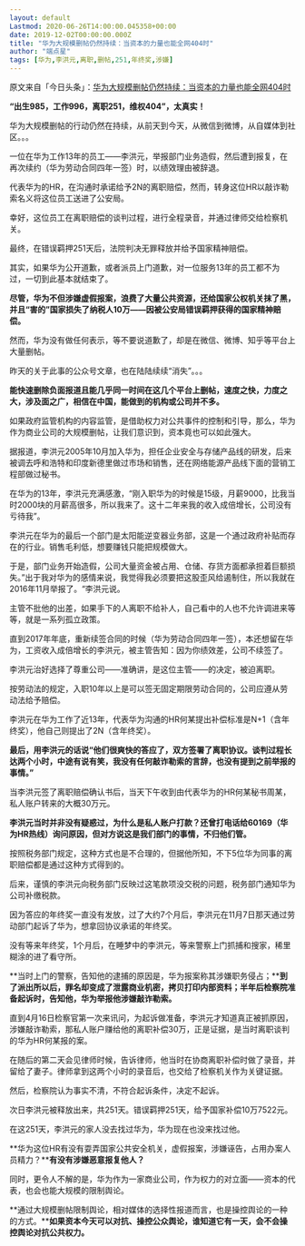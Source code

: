 ```yaml
---
layout: default
Lastmod: 2020-06-26T14:00:00.045358+00:00
date: 2019-12-02T00:00:00.000Z
title: "华为大规模删帖仍然持续：当资本的力量也能全网404时"
author: "端点星"
tags: [华为,李洪元,离职,删帖,251,年终奖,涉嫌]
---
```


原文来自「今日头条」：[华为大规模删帖仍然持续：当资本的力量也能全网404时](https://www.toutiao.com/item/6765689857520960014/)

**“出生985，工作996，离职251，维权404”，太真实！**

华为大规模删帖的行动仍然在持续，从前天到今天，从微信到微博，从自媒体到社区。。。

一位在华为工作13年的员工——李洪元，举报部门业务造假，然后遭到报复，在再次续约（华为劳动合同四年一签）时，以绩效理由被辞退。

代表华为的HR，在沟通时承诺给予2N的离职赔偿，然而，转身这位HR以敲诈勒索名义将这位员工送进了公安局。

幸好，这位员工在离职赔偿的谈判过程，进行全程录音，并通过律师交给检察机关。

最终，在错误羁押251天后，法院判决无罪释放并给予国家精神赔偿。

其实，如果华为公开道歉，或者派员上门道歉，对一位服务13年的员工都不为过，一切到此基本就结束了。

**尽管，华为不但涉嫌虚假报案，浪费了大量公共资源，还给国家公权机关抹了黑，并且“害的”国家损失了纳税人10万——因被公安局错误羁押获得的国家精神赔偿。**

然而，华为没有做任何表示，等不要说道歉了，却是在微信、微博、知乎等平台上大量删帖。

昨天的关于此事的公众号文章，也在陆陆续续“消失”。。。

**能快速删除负面报道且能几乎同一时间在这几个平台上删帖，速度之快，力度之大，涉及面之广，相信在中国，能做到的机构或公司并不多。**

如果政府监管机构的内容监管，是借助权力对公共事件的控制和引导，那么，华为作为商业公司的大规模删帖，让我们意识到，资本竟也可以如此强大。

据报道，李洪元2005年10月加入华为，担任企业安全与存储产品线的研发，后来被调去呼和浩特和印度新德里做过市场和销售，还在网络能源产品线下面的营销工程部做过秘书。

在华为的13年，李洪元充满感激，“刚入职华为的时候是15级，月薪9000，比我当时2000块的月薪高很多，所以我来了。这十二年来我的收入成倍增长，公司没有亏待我”。

李洪元在华为的最后一个部门是太阳能逆变器业务部，这是一个通过政府补贴而存在的行业。销售毛利低，想要赚钱只能把规模做大。

于是，部门业务开始造假，公司大量资金被占用、仓储、存货方面都承担着巨额损失。”出于我对华为的感情来说，我觉得我必须要把这股歪风给遏制住，所以我就在2016年11月举报了。“李洪元说。

主管不批他的出差，如果手下的人离职不给补人，自己看中的人也不允许调进来等等，就是一系列孤立政策。

直到2017年年底，重新续签合同的时候（华为劳动合同四年一签），本还想留在华为，工资收入成倍增长的李洪元，被主管告知：因为你绩效差，公司不续签了。

李洪元治好选择了尊重公司——准确讲，是这位主管——的决定，被迫离职。

按劳动法的规定，入职10年以上是可以签无固定期限劳动合同的，公司应遵从劳动法给予赔偿。

李洪元在华为工作了近13年，代表华为沟通的HR何某提出补偿标准是N+1（含年终奖），他自己则提出了2N（含年终奖）。

**最后，用李洪元的话说“他们很爽快的答应了，双方签署了离职协议。****谈判过程长达两个小时，中途有说有笑，我没有任何敲诈勒索的言辞，也没有提到之前举报的事情。****”**

当李洪元签了离职赔偿确认书后，当天下午收到由代表华为的HR何某秘书周某，私人账户转来的大概30万元。

**李洪元当时并非没有疑惑过，为什么是私人账户打款？还曾打电话给60169（华为HR热线）询问原因，但对方说这是我们部门的事情，不归他们管。**

按照税务部门规定，这种方式也是不合理的，但据他所知，不下5位华为同事的离职赔偿都是通过这种方式得到的。

后来，谨慎的李洪元向税务部门反映过这笔款项没交税的问题，税务部门通知华为公司补缴税款。

因为答应的年终奖一直没有发放，过了大约7个月后，李洪元在11月7日那天通过劳动部门起诉了华为，想拿回协议承诺的年终奖。

没有等来年终奖，1个月后，在睡梦中的李洪元，等来警察上门抓捕和搜家，稀里糊涂的进了看守所。

**当时上门的警察，告知他的逮捕的原因是，华为报案称其涉嫌职务侵占；****到了派出所以后，罪名却变成了泄露商业机密，拷贝打印内部资料；半年后检察院准备起诉时，告知他，华为举报他涉嫌敲诈勒索。**

直到4月16日检察官第一次来讯问，为起诉做准备，李洪元才知道真正被抓原因，涉嫌敲诈勒索，那私人账户赚给他的离职补偿30万，正是证据，是当时离职谈判的华为HR何某报的案。

在随后的第二天会见律师时候，告诉律师，他当时在协商离职补偿时做了录音，并留给了妻子。律师拿到这两个小时的录音后，也交给了检察机关作为关键证据。

然后，检察院认为事实不清，不符合起诉条件，决定不起诉。

次日李洪元被释放出来，共251天。错误羁押251天，给予国家补偿10万7522元。

在这251天，李洪元的家人没去找过华为，华为现在也没来找过他。

**华为这位HR有没有耍弄国家公共安全机关，虚假报案，涉嫌诬告，占用办案人员精力？****有没有涉嫌恶意报复他人？**

同时，更令人不解的是，华为作为一家商业公司，作为权力的对立面——资本的代表，也会也能大规模的限制舆论。

**通过大规模删帖限制舆论，相对媒体的选择性报道而言，也是操控舆论的一种的方式。****如果资本今天可以对抗、操控公众舆论，谁知道它有一天，会不会操控舆论对抗公共权力。**

